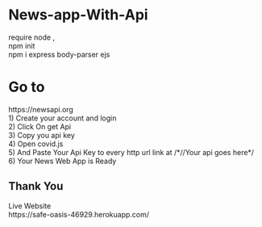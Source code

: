 # News-app-With-Api
require
node ,<br>
npm init<br>
npm i express body-parser ejs<br>
<h1>Go to</h1>
https://newsapi.org<br>
1) Create your account and login<br>
2) Click On get Api <br>
3) Copy you api key<br>
4) Open covid.js<br>
5) And Paste Your Api Key to every http url link at /*//Your api goes here*/<br>
6) Your News Web App is Ready
<h2>Thank You</h2>
Live Website<br>
https://safe-oasis-46929.herokuapp.com/
